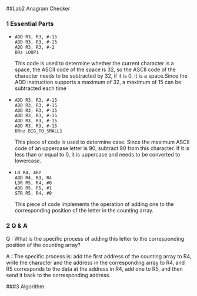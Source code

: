 ##Lab2 Anagram Checker

### 1 Essential Parts

- ```assembly
  ADD R3, R3, #-15    
  ADD R3, R3, #-15
  ADD R3, R3, #-2
  BRz LOOP1           
  ```

  This code is used to determine whether the current character is a space, the ASCII code of the space is 32, so the ASCII code of the character needs to be subtracted by 32, if it is 0, it is a space.Since the ADD instruction supports a maximum of 32, a maximum of 15 can be subtracted each time

- ```assembly
  ADD R3, R3, #-15    
  ADD R3, R3, #-15
  ADD R3, R3, #-15
  ADD R3, R3, #-15
  ADD R3, R3, #-15
  ADD R3, R3, #-15
  BRnz BIG_TO_SMALL1  
  ```

  This piece of code is used to determine case. Since the maximum ASCII code of an uppercase letter is 90, subtract 90 from this character. If it is less than or equal to 0, it is uppercase and needs to be converted to lowercase.

- ```assembly
  LD R4, ARY          
  ADD R4, R3, R4 
  LDR R5, R4, #0  
  ADD R5, R5, #1    
  STR R5, R4, #0      
  ```

  This piece of code implements the operation of adding one to the corresponding position of the letter in the counting array. 

### 2 Q & A

Q : What is the specific process of adding this letter to the corresponding position of the counting array?

A : The specific process is: add the first address of the counting array to R4, write the   character and the address in the corresponding array to R4, and R5 corresponds to the data at the address in R4, add one to R5, and then send it back to the corresponding address.

###3 Algorithm

